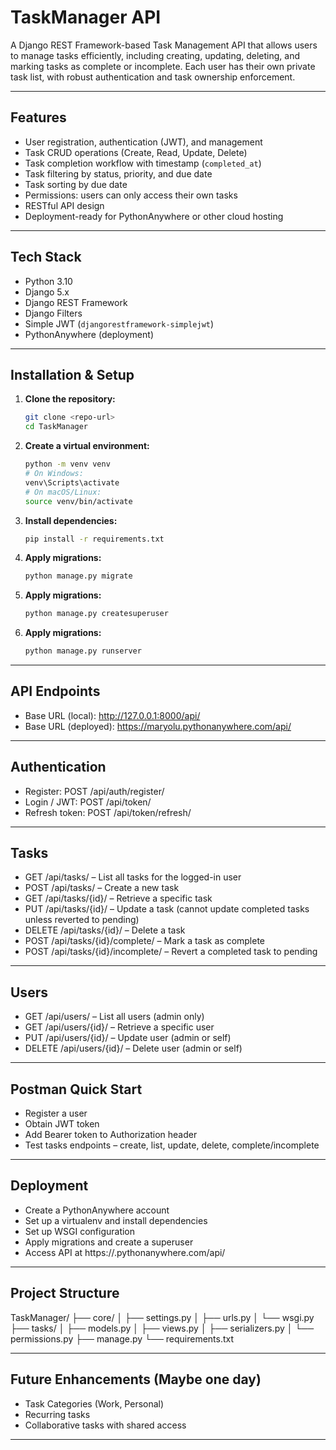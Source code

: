 # TaskManager API

A Django REST Framework-based Task Management API that allows users to manage tasks efficiently, including creating, updating, deleting, and marking tasks as complete or incomplete. Each user has their own private task list, with robust authentication and task ownership enforcement.

---

## Features

- User registration, authentication (JWT), and management
- Task CRUD operations (Create, Read, Update, Delete)
- Task completion workflow with timestamp (`completed_at`)
- Task filtering by status, priority, and due date
- Task sorting by due date
- Permissions: users can only access their own tasks
- RESTful API design
- Deployment-ready for PythonAnywhere or other cloud hosting

---

## Tech Stack

- Python 3.10
- Django 5.x
- Django REST Framework
- Django Filters
- Simple JWT (`djangorestframework-simplejwt`)
- PythonAnywhere (deployment)

---

## Installation & Setup

1. **Clone the repository:**
   ```bash
   git clone <repo-url>
   cd TaskManager

2. **Create a virtual environment:**
    ```bash
    python -m venv venv
    # On Windows:
    venv\Scripts\activate
    # On macOS/Linux:
    source venv/bin/activate

3. **Install dependencies:**
    ```bash
    pip install -r requirements.txt

4. **Apply migrations:**
    ```bash
    python manage.py migrate


4. **Apply migrations:**
    ```bash
    python manage.py createsuperuser


4. **Apply migrations:**
    ```bash
    python manage.py runserver

---

## API Endpoints

- Base URL (local): http://127.0.0.1:8000/api/
- Base URL (deployed): https://maryolu.pythonanywhere.com/api/

---

## Authentication

- Register: POST /api/auth/register/
- Login / JWT: POST /api/token/
- Refresh token: POST /api/token/refresh/

---

## Tasks

- GET /api/tasks/ – List all tasks for the logged-in user
- POST /api/tasks/ – Create a new task
- GET /api/tasks/{id}/ – Retrieve a specific task
- PUT /api/tasks/{id}/ – Update a task (cannot update completed tasks unless reverted to pending)
- DELETE /api/tasks/{id}/ – Delete a task
- POST /api/tasks/{id}/complete/ – Mark a task as complete
- POST /api/tasks/{id}/incomplete/ – Revert a completed task to pending

---

## Users

- GET /api/users/ – List all users (admin only)
- GET /api/users/{id}/ – Retrieve a specific user
- PUT /api/users/{id}/ – Update user (admin or self)
- DELETE /api/users/{id}/ – Delete user (admin or self)


---

## Postman Quick Start

- Register a user
- Obtain JWT token
- Add Bearer token to Authorization header
- Test tasks endpoints – create, list, update, delete, complete/incomplete

---

## Deployment

- Create a PythonAnywhere account
- Set up a virtualenv and install dependencies
- Set up WSGI configuration
- Apply migrations and create a superuser
- Access API at https://<username>.pythonanywhere.com/api/

---

## Project Structure

TaskManager/
├── core/
│   ├── settings.py
│   ├── urls.py
│   └── wsgi.py
├── tasks/
│   ├── models.py
│   ├── views.py
│   ├── serializers.py
│   └── permissions.py
├── manage.py
└── requirements.txt

---

## Future Enhancements (Maybe one day)

- Task Categories (Work, Personal)
- Recurring tasks
- Collaborative tasks with shared access

---